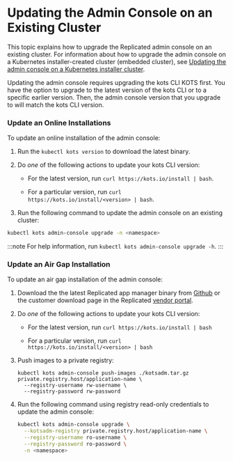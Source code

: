 # Updating the Admin Console on an Existing Cluster

This topic explains how to upgrade the Replicated admin console on an existing cluster.
For information about how to upgrade the admin console on a Kubernetes installer-created cluster (embedded cluster), see [Updating the admin console on a Kubernetes installer cluster](updating-embedded-cluster).

Updating the admin console requires upgrading the kots CLI KOTS first. You have the option to upgrade to the latest version of the kots CLI or to a specific earlier version. Then, the admin console version that you upgrade to will match the kots CLI version.

### Update an Online Installations

To update an online installation of the admin console:

1. Run the `kubectl kots version` to download the latest binary.

1. Do _one_ of the following actions to update your kots CLI version:

    - For the latest version, run `curl https://kots.io/install | bash`.

    - For a particular version, run `curl https://kots.io/install/<version> | bash`.

1. Run the following command to update the admin console on an existing cluster:

  ```bash
  kubectl kots admin-console upgrade -n <namespace>
  ```

  :::note
  For help information, run `kubectl kots admin-console upgrade -h`.
  :::

### Update an Air Gap Installation

To update an air gap installation of the admin console:

1. Download the the latest Replicated app manager binary from [Github](https://github.com/replicatedhq/kots/releases) or the customer download page in the Replicated [vendor portal](https://vendor.replicated.com).

1. Do _one_ of the following actions to update your kots CLI version:

    - For the latest version, run `curl https://kots.io/install | bash`

    - For a particular version, run `curl https://kots.io/install/<version> | bash`

1. Push images to a private registry:

    ```shell
    kubectl kots admin-console push-images ./kotsadm.tar.gz private.registry.host/application-name \
      --registry-username rw-username \
      --registry-password rw-password
    ```

1. Run the following command using registry read-only credentials to update the admin console:

    ```bash
    kubectl kots admin-console upgrade \
      --kotsadm-registry private.registry.host/application-name \
      --registry-username ro-username \
      --registry-password ro-password \
      -n <namespace>
    ```
